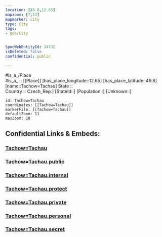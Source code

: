 ```yaml
---
location: [49.8,12.65] 
mapzoom: [7,12] 
mapmarker: city 
type: City
tags:
- geo/City


SpocWebEntityId: 34732
isDeleted: false
confidential: public

---
```

#is_a_/Place  
#is_a_ :: [[Place]] 
[has_place_longitude::12.65] 
[has_place_latitude::49.8] 
[name::Tachow=Tachau] 
State ::  
Country :: Czech_Rep.] 
[StateId::] 
[Population::] 
[Unknown::] 


```leaflet
id: Tachow=Tachau
coordinates: [[Tachow=Tachau]] 
markerFile: [[Tachow=Tachau]] 
defaultZoom: 11 
maxZoom: 18
```


## Confidential Links & Embeds: 

### [Tachow=Tachau](/_Standards/Earth/Continent/Europe/Europe~Central/Czech_Republic/regions~Czech_Republic/Plzeňský/City/Tachow=Tachau.md) 

### [Tachow=Tachau.public](/_public/Earth/Continent/Europe/Europe~Central/Czech_Republic/regions~Czech_Republic/Plzeňský/City/Tachow=Tachau.public.md) 

### [Tachow=Tachau.internal](/_internal/Earth/Continent/Europe/Europe~Central/Czech_Republic/regions~Czech_Republic/Plzeňský/City/Tachow=Tachau.internal.md) 

### [Tachow=Tachau.protect](/_protect/Earth/Continent/Europe/Europe~Central/Czech_Republic/regions~Czech_Republic/Plzeňský/City/Tachow=Tachau.protect.md) 

### [Tachow=Tachau.private](/_private/Earth/Continent/Europe/Europe~Central/Czech_Republic/regions~Czech_Republic/Plzeňský/City/Tachow=Tachau.private.md) 

### [Tachow=Tachau.personal](/_personal/Earth/Continent/Europe/Europe~Central/Czech_Republic/regions~Czech_Republic/Plzeňský/City/Tachow=Tachau.personal.md) 

### [Tachow=Tachau.secret](/_secret/Earth/Continent/Europe/Europe~Central/Czech_Republic/regions~Czech_Republic/Plzeňský/City/Tachow=Tachau.secret.md)


